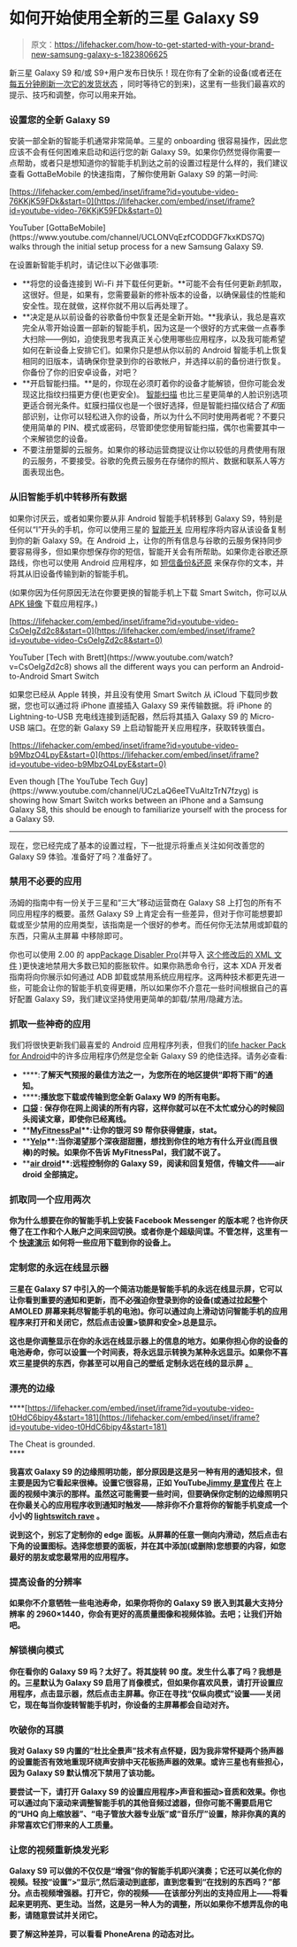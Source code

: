 # 如何开始使用全新的三星 Galaxy S9

> 原文：<https://lifehacker.com/how-to-get-started-with-your-brand-new-samsung-galaxy-s-1823806625>

新三星 Galaxy S9 和/或 S9+用户发布日快乐！现在你有了全新的设备(或者还在 [每五分钟刷新一次它的发货状态](https://lifehacker.com/how-to-start-tracking-your-iphone-x-delivery-as-soon-as-1819975250) ，同时等待它的到来)，这里有一些我们最喜欢的提示、技巧和调整，你可以用来开始。



### 设置您的全新 Galaxy S9

安装一部全新的智能手机通常非常简单。三星的 onboarding 很容易操作，因此您应该不会有任何困难来启动和运行您的新 Galaxy S9。如果你仍然觉得你需要一点帮助，或者只是想知道你的智能手机到达之前的设置过程是什么样的，我们建议查看 GottaBeMobile 的快速指南，了解你使用新 Galaxy S9 的第一时间:

 [https://lifehacker.com/embed/inset/iframe?id=youtube-video-76KKjK59FDk&start=0](https://lifehacker.com/embed/inset/iframe?id=youtube-video-76KKjK59FDk&start=0)

<figcaption class="sc-1ptbguh-0 hxeMec caption">YouTuber [GottaBeMobile](https://www.youtube.com/channel/UCLONVqEzfCODDGF7kxKDS7Q) walks through the initial setup process for a new Samsung Galaxy S9.</figcaption> 

在设置新智能手机时，请记住以下必做事项:

*   **将您的设备连接到 Wi-Fi 并下载任何更新。**可能不会有任何更新*到*抓取，这很好。但是，如果有，您需要最新的修补版本的设备，以确保最佳的性能和安全性。现在就做，这样你就不用以后再处理了。
*   **决定是从以前设备的谷歌备份中恢复还是全新开始。**我承认，我总是喜欢完全从零开始设置一部新的智能手机，因为这是一个很好的方式来做一点春季大扫除——例如，迫使我思考我真正关心使用哪些应用程序，以及我可能希望如何在新设备上安排它们。如果你只是想从你以前的 Android 智能手机上恢复相同的旧版本，请确保你登录到你的谷歌帐户，并选择以前的备份进行恢复。你备份了你的旧安卓设备，对吧？
*   **开启智能扫描。**是的，你现在必须盯着你的设备才能解锁，但你可能会发现这比指纹扫描更方便(也更安全)。 [智能扫描](https://gizmodo.com/heres-what-is-actually-new-about-the-samsung-galaxy-s9-1823232526) 也比三星更简单的人脸识别选项更适合弱光条件。虹膜扫描仪也是一个很好选择，但是智能扫描仪结合了*和*面部识别，让你可以轻松进入你的设备，所以为什么不同时使用两者呢？不要只使用简单的 PIN、模式或密码，尽管即使您使用智能扫描，偶尔也需要其中一个来解锁您的设备。
*   不要注册蹩脚的云服务。如果你的移动运营商提议让你以较低的月费使用有限的云服务，不要接受。谷歌的免费云服务在存储你的照片、数据和联系人等方面表现出色。

### 从旧智能手机中转移所有数据

如果你讨厌云，或者如果你要从非 Android 智能手机转移到 Galaxy S9，特别是任何以“I”开头的手机，你可以使用三星的 [智能开关](https://www.samsung.com/us/support/answer/ANS00078951/) 应用程序将内容从该设备复制到你的新 Galaxy S9。在 Android 上，让你的所有信息与谷歌的云服务保持同步要容易得多，但如果你想保存你的短信，智能开关会有所帮助。如果你走谷歌还原路线，你也可以使用 Android 应用程序，如 [短信备份&还原](https://play.google.com/store/apps/details?id=com.riteshsahu.SMSBackupRestore&hl=en) 来保存你的文本，并将其从旧设备传输到新的智能手机。

(如果你因为任何原因无法在你要更换的智能手机上下载 Smart Switch，你可以从 [APK 镜像](http://www.apkmirror.com) 下载应用程序。)

 [https://lifehacker.com/embed/inset/iframe?id=youtube-video-CsOeIgZd2c8&start=0](https://lifehacker.com/embed/inset/iframe?id=youtube-video-CsOeIgZd2c8&start=0)

<figcaption class="sc-1ptbguh-0 hxeMec caption">YouTuber [Tech with Brett](https://www.youtube.com/watch?v=CsOeIgZd2c8) shows all the different ways you can perform an Android-to-Android Smart Switch</figcaption> 

如果您已经从 Apple 转换，并且没有使用 Smart Switch 从 iCloud 下载同步数据，您也可以通过将 iPhone 直接插入 Galaxy S9 来传输数据。将 iPhone 的 Lightning-to-USB 充电线连接到适配器，然后将其插入 Galaxy S9 的 Micro-USB 端口。在您的新 Galaxy S9 上启动智能开关应用程序，获取转铁蛋白。

 [https://lifehacker.com/embed/inset/iframe?id=youtube-video-b9MbzO4LpyE&start=0](https://lifehacker.com/embed/inset/iframe?id=youtube-video-b9MbzO4LpyE&start=0)

<figcaption class="sc-1ptbguh-0 hxeMec caption">Even though [The YouTube Tech Guy](https://www.youtube.com/channel/UCzLaQ6eeTVuAltzTrN7fzyg) is showing how Smart Switch works between an iPhone and a Samsung Galaxy S8, this should be enough to familiarize yourself with the process for a Galaxy S9.</figcaption> 

* * *

现在，您已经完成了基本的设置过程，下一批提示将重点关注如何改善您的 Galaxy S9 体验。准备好了吗？准备好了。

### 禁用不必要的应用

汤姆的指南中有一份关于三星和“三大”移动运营商在 Galaxy S8 上打包的所有不同应用程序的概要。虽然 Galaxy S9 上肯定会有一些差异，但对于你可能想要卸载或至少禁用的应用类型，该指南是一个很好的参考。而任何你无法禁用或卸载的东西，只需从主屏幕 中移除即可。

你也可以使用 2.00 的 app[Package Disabler Pro](http://www.packagedisabler.com/)(并导入 [这个修改后的 XML 文件](https://forum.xda-developers.com/galaxy-s8/themes/package-disabler-pro-xml-file-t3613240) )更快速地禁用大多数已知的膨胀软件。如果你熟悉命令行，这本 XDA 开发者指南将向你展示如何通过 ADB 卸载或禁用系统应用程序。这两种技术都更先进一些，可能会让你的智能手机变得更糟，所以如果你不介意花一些时间根据自己的喜好配置 Galaxy S9，我们建议坚持使用更简单的卸载/禁用/隐藏方法。

### **抓取一些神奇的应用**

我们将很快更新我们最喜爱的 Android 应用程序列表，但我们的[life hacker Pack for Android](https://lifehacker.com/lifehacker-pack-for-android-our-list-of-the-essential-819094535)中的许多应用程序仍然是您全新 Galaxy S9 的绝佳选择。请务必查看:

*   [](https://play.google.com/store/apps/details?id=net.darksky.darksky)****:**了解天气预报的最佳方法之一，为您所在的地区提供“即将下雨”的通知。**
*   **[](https://play.google.com/store/apps/details?id=org.videolan.vlc)****:**播放您下载或传输到您全新 Galaxy W9 的所有电影。****
*   ****[**口袋**](https://play.google.com/store/apps/details?id=com.ideashower.readitlater.pro) **:** 保存你在网上阅读的所有内容，这样你就可以在不太忙或分心的时候回头阅读文章，即使你已经离线。****
*   ****[**MyFitnessPal**](https://play.google.com/store/apps/details?id=com.myfitnesspal.android)**:**让你的银河 S9 帮你获得健康，stat。****
*   ****[**Yelp**](https://play.google.com/store/apps/details?id=com.yelp.android)**:**当你渴望那个深夜甜甜圈，想找到你住的地方有什么开业(而且很棒)的时候。如果你不告诉 MyFitnessPal，我们就不说了。****
*   ****[**air droid**](https://play.google.com/store/apps/details?id=com.sand.airdroid)**:**远程控制你的 Galaxy S9，阅读和回复短信，传输文件——air droid 全部搞定。****

### ****抓取同一个应用两次****

****你为什么想要在你的智能手机上安装 Facebook Messenger 的版本呢？也许你厌倦了在工作和个人账户之间来回切换。或者你是个超级间谍。不管怎样，这里有一个 [快速演示](https://lifehacker.com/how-to-install-two-instances-of-a-messaging-app-on-your-1823674535) 如何将一些应用下载到你的设备上。****

### ****定制您的永远在线显示器****

****三星在 Galaxy S7 中引入的一个简洁功能是智能手机的永远在线显示屏，它可以让你看到重要的通知和更新，而不必强迫你登录到你的设备(或通过拉起整个 AMOLED 屏幕来耗尽智能手机的电池)。你可以通过向上滑动访问智能手机的应用程序来打开和关闭它，然后点击设置>锁屏和安全>总是显示。****

****这也是你调整显示在你的永远在线显示器上的信息的地方。如果你担心你的设备的电池寿命，你可以设置一个时间表，将永远显示转换为某种永远显示。如果你不喜欢三星提供的东西，你甚至可以用自己的壁纸 定制永远在线的显示屏 [。](https://9to5google.com/2018/03/02/how-to-set-image-samsung-galaxy-s9-plus-always-on-display-android-basics/)****

### ****漂亮的边缘****

 ****[https://lifehacker.com/embed/inset/iframe?id=youtube-video-t0HdC6bipy4&start=181](https://lifehacker.com/embed/inset/iframe?id=youtube-video-t0HdC6bipy4&start=181)

<figcaption class="sc-1ptbguh-0 hxeMec caption">The Cheat is grounded.</figcaption>**** 

****我喜欢 Galaxy S9 的边缘照明功能，部分原因是这是另一种有用的通知技术，但主要是因为它看起来很棒。设置它很容易，正如 YouTube[Jimmy 是宣传片](https://www.youtube.com/channel/UCenU8Lc_KuRTyJzs0t1Tteghttps://www.youtube.com/watch?v=t0HdC6bipy4&t=181s) 在上面的视频中演示的那样。虽然这可能需要一些时间，但要确保你定制的边缘照明只在你最关心的应用程序收到通知时触发——除非你不介意将你的智能手机变成一个小小的 [lightswitch rave](https://www.youtube.com/watch?v=JwZwkk7q25I) 。****

****说到这个，别忘了定制你的 edge 面板。从屏幕的任意一侧向内滑动，然后点击右下角的设置图标。选择您想要的面板，并在其中添加(或删除)您想要的内容，如您最好的朋友或您最常用的应用程序。****

### ****提高设备的分辨率****

****如果你不介意牺牲一些电池寿命，如果你将你的 Galaxy S9 嵌入到其最大支持分辨率 的 2960×1440，你会有更好的高质量图像和视频体验。去吧；让我们开始吧。**** 

### ****解锁横向模式****

****你在看你的 Galaxy S9 吗？太好了。将其旋转 90 度。发生什么事了吗？我想是的。三星默认为 Galaxy S9 启用了肖像模式，但如果你喜欢风景，请打开设置应用程序，点击显示器，然后点击主屏幕。你正在寻找“仅纵向模式”设置——关闭它，现在每当你旋转智能手机时，你设备的主屏幕都会自动对齐。****

### ****吹破你的耳膜****

****我对 Galaxy S9 内置的“杜比全景声”技术有点怀疑，因为我非常怀疑两个扬声器的设置能否有效地重现环绕声安排中天花板扬声器的效果。或许三星也有些担心，因为 Galaxy S9 默认情况下禁用了该功能。****

****要尝试一下，请打开 Galaxy S9 的设置应用程序>声音和振动>音质和效果。你也可以通过向下滚动来调整智能手机的其他音频过滤器，但你可能不需要启用它的“UHQ 向上缩放器”、“电子管放大器专业版”或“音乐厅”设置，除非你真的真的非常喜欢它们带来的人工质量。****

### ****让您的视频重新焕发光彩****

****Galaxy S9 可以做的不仅仅是“增强”你的智能手机即兴演奏；它还可以美化你的视频。轻按“设置”>“显示”,然后滚动到底部，直到您看到“在找别的东西吗？”部分。点击视频增强器。打开它，你的视频——在该部分列出的支持应用上——将看起来更明亮、更生动。当然，这是另一种人为的调整，所以如果你不想弄乱你的电影，请随意尝试并关闭它。****

****要了解这种差异，可以看看 PhoneArena 的动态对比。****